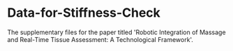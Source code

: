 # Data-for-Stiffness-Check
The supplementary files for the paper titled 'Robotic Integration of Massage and Real-Time Tissue Assessment: A Technological Framework'.
